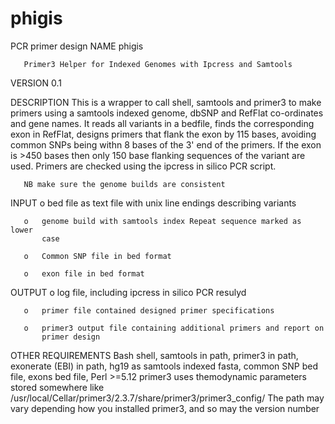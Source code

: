 # phigis
PCR primer design
NAME
       phigis

       Primer3 Helper for Indexed Genomes with Ipcress and Samtools

VERSION
       0.1

DESCRIPTION
       This is a wrapper to call shell, samtools and primer3 to make primers
       using a samtools indexed genome, dbSNP and RefFlat co-ordinates and
       gene names.  It reads all variants in a bedfile, finds the
       corresponding exon in RefFlat, designs primers that flank the exon by
       115 bases, avoiding common SNPs being withn 8 bases of the 3' end of
       the primers.  If the exon is >450 bases then only 150 base flanking
       sequences of the variant are used.  Primers are checked using the
       ipcress in silico PCR script.

       NB make sure the genome builds are consistent

INPUT
       o   bed file as text file with unix line endings describing variants

       o   genome build with samtools index Repeat sequence marked as lower
           case

       o   Common SNP file in bed format

       o   exon file in bed format

   OUTPUT
       o   log file, including ipcress in silico PCR resulyd

       o   primer file contained designed primer specifications

       o   primer3 output file containing additional primers and report on
           primer design

   OTHER REQUIREMENTS
       Bash shell, samtools in path, primer3 in path, exonerate (EBI) in path, hg19
       as samtools indexed fasta, common SNP bed file, exons bed file, Perl
       >=5.12
       primer3 uses themodynamic parameters stored somewhere like
       /usr/local/Cellar/primer3/2.3.7/share/primer3/primer3_config/
       The path may vary depending how you installed primer3, and so may the version number

